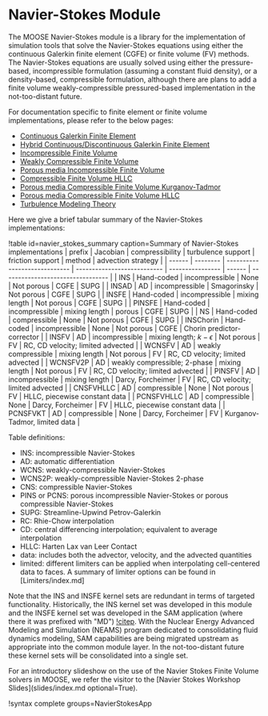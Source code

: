 # Navier-Stokes Module

The MOOSE Navier-Stokes module is a library for the implementation of simulation tools that solve the
Navier-Stokes equations using either the continuous Galerkin finite element
(CGFE) or finite volume (FV) methods. The Navier-Stokes
equations are usually solved using either the pressure-based, incompressible formulation (assuming a
constant fluid density), or a density-based, compressible formulation, although
there are plans to add a finite volume weakly-compressible pressured-based implementation in
the not-too-distant future.

For documentation specific to finite element or finite volume implementations,
please refer to the below pages:

- [Continuous Galerkin Finite Element](navier_stokes/cgfe.md)
- [Hybrid Continuous/Discontinuous Galerkin Finite Element](navier_stokes/hcgdgfe.md)
- [Incompressible Finite Volume](insfv.md)
- [Weakly Compressible Finite Volume](wcnsfv.md)
- [Porous media Incompressible Finite Volume](pinsfv.md)
- [Compressible Finite Volume HLLC](CNSFVHLLCBase.md)
- [Porous media Compressible Finite Volume Kurganov-Tadmor](PCNSFVKT.md)
- [Porous media Compressible Finite Volume HLLC](PCNSFVHLLC.md)
- [Turbulence Modeling Theory](navier_stokes/rans_theory.md)

Here we give a brief tabular summary of the Navier-Stokes implementations:

!table id=navier_stokes_summary caption=Summary of Navier-Stokes implementations
| prefix     | Jacobian   | compressibility               | turbulence support          | friction support  | method | advection strategy                |
| ------     | --------   | ----------------------------- | --------------------------- | ----------------  | ------ | --------------------------------- |
| INS        | Hand-coded | incompressible                | None                        | Not porous        | CGFE   | SUPG                              |
| INSAD      | AD         | incompressible                | Smagorinsky                 | Not porous        | CGFE   | SUPG                              |
| INSFE      | Hand-coded | incompressible                | mixing length               | Not porous        | CGFE   | SUPG                              |
| PINSFE     | Hand-coded | incompressible                | mixing length               | porous            | CGFE   | SUPG                              |
| NS         | Hand-coded | compressible                  | None                        | Not porous        | CGFE   | SUPG                              |
| INSChorin  | Hand-coded | incompressible                | None                        | Not porous        | CGFE   | Chorin predictor-corrector        |
| INSFV      | AD         | incompressible                | mixing length; $k-\epsilon$ | Not porous        | FV     | RC, CD velocity; limited advected |
| WCNSFV     | AD         | weakly compressible           | mixing length               | Not porous        | FV     | RC, CD velocity; limited advected |
| WCNSFV2P   | AD         | weakly compressible; 2-phase  | mixing length               | Not porous        | FV     | RC, CD velocity; limited advected |
| PINSFV     | AD         | incompressible                | mixing length               | Darcy, Forcheimer | FV     | RC, CD velocity; limited advected |
| CNSFVHLLC  | AD         | compressible                  | None                        | Not porous        | FV     | HLLC, piecewise constant data     |
| PCNSFVHLLC | AD         | compressible                  | None                        | Darcy, Forcheimer | FV     | HLLC, piecewise constant data     |
| PCNSFVKT   | AD         | compressible                  | None                        | Darcy, Forcheimer | FV     | Kurganov-Tadmor, limited data     |

Table definitions:

- INS: incompressible Navier-Stokes
- AD: automatic differentiation
- WCNS: weakly-compressible Navier-Stokes
- WCNS2P: weakly-compressible Navier-Stokes 2-phase
- CNS: compressible Navier-Stokes
- PINS or PCNS: porous incompressible Navier-Stokes or porous compressible Navier-Stokes
- SUPG: Streamline-Upwind Petrov-Galerkin
- RC: Rhie-Chow interpolation
- CD: central differencing interpolation; equivalent to average interpolation
- HLLC: Harten Lax van Leer Contact
- data: includes both the advector, velocity, and the advected quantities
- limited: different limiters can be applied when interpolating cell-centered
  data to faces. A summary of limiter options can be found in
  [Limiters/index.md]

Note that the INS and INSFE kernel sets are redundant in terms of targeted
functionality. Historically, the INS kernel set was developed in this module and
the INSFE kernel set was developed in the SAM application (where there it was
prefixed with "MD") [!citep](hu2021sam). With
the Nuclear Energy Advanced Modeling and Simulation (NEAMS) program dedicated
to consolidating fluid dynamics modeling, SAM capabilities are being migrated
upstream as appropriate into the common module layer. In the not-too-distant
future these kernel sets will be consolidated into a single set.

For an introductory slideshow on the use of the Navier Stokes Finite Volume solvers in MOOSE, we refer the visitor to the [Navier Stokes Workshop Slides](slides/index.md optional=True).

!syntax complete groups=NavierStokesApp

